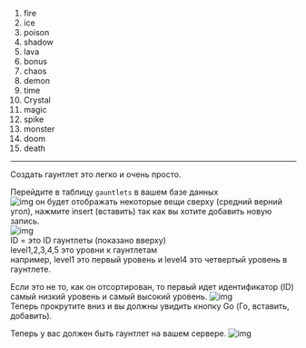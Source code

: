 1. fire  
2. ice  
3. poison  
4. shadow  
5. lava  
6. bonus  
7. chaos  
8. demon  
9. time  
10. Crystal  
11. magic  
12. spike  
13. monster  
14. doom  
15. death  

---

Создать гаунтлет это легко и очень просто.
  
Перейдите в таблицу `gauntlets` в вашем базе данных  
![img](https://cdn.discordapp.com/attachments/743027678046846999/781569736319303720/unknown.png)
он будет отображать некоторые вещи сверху (средний верний угол), нажмите insert (вставить)
так как вы хотите добавить новую запись.  
![img](https://cdn.discordapp.com/attachments/743027678046846999/781569976170971156/unknown.png)  
ID = это ID гаунтлеты (показано вверху)  
level1,2,3,4,5 это уровни к гаунтлетам  
например, level1 это первый уровень и level4 это четвертый уровень в гаунтлете.
  
Если это не то, как он отсортирован, то первый идет идентификатор (ID) самый низкий уровень и самый высокий уровень.
![img](https://cdn.discordapp.com/attachments/743027678046846999/781570300806430761/unknown.png)  
Теперь прокрутите вниз и вы должны увидить кнопку Go (Го, вставить, добавить).  
  
Теперь у вас должен быть гаунтлет на вашем сервере.
![img](https://cdn.discordapp.com/attachments/743027678046846999/781570493986635796/unknown.png)
